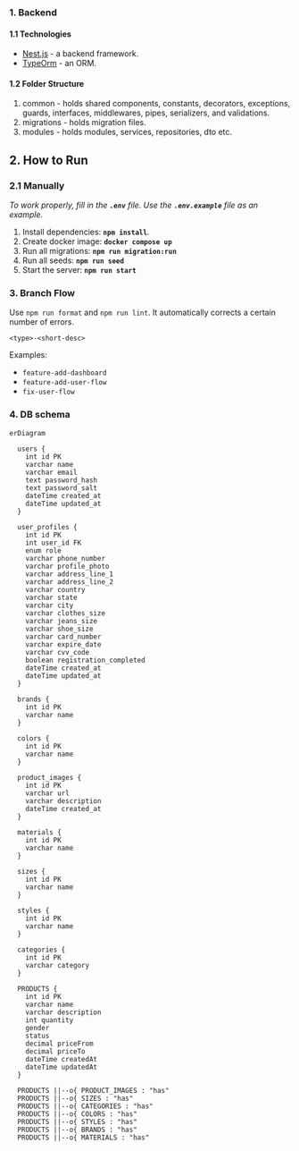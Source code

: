 ### 1. Backend

#### 1.1 Technologies

- [Nest.js](https://nestjs.com/) - a backend framework.
- [TypeOrm](https://typeorm.io/) - an ORM.

#### 1.2 Folder Structure

1. common - holds shared components, constants, decorators, exceptions, guards, interfaces, middlewares, pipes, serializers, and validations.
2. migrations - holds migration files.
3. modules - holds modules, services, repositories, dto etc.

## 2. How to Run

### 2.1 Manually

_To work properly, fill in the **`.env`** file. Use the **`.env.example`** file as an example._

1. Install dependencies: **`npm install`**.
2. Create docker image: **`docker compose up`**
3. Run all migrations: **`npm run migration:run`**
4. Run all seeds: **`npm run seed`**
5. Start the server: **`npm run start`**

### 3. Branch Flow

Use `npm run format` and `npm run lint`. It automatically corrects a certain number of errors.

```
<type>-<short-desc>
```

Examples:

- `feature-add-dashboard`
- `feature-add-user-flow`
- `fix-user-flow`

### 4. DB schema

```mermaid
erDiagram

  users {
    int id PK
    varchar name
    varchar email
    text password_hash
    text password_salt
    dateTime created_at
    dateTime updated_at
  }

  user_profiles {
    int id PK
    int user_id FK
    enum role
    varchar phone_number
    varchar profile_photo
    varchar address_line_1
    varchar address_line_2
    varchar country
    varchar state
    varchar city
    varchar clothes_size
    varchar jeans_size
    varchar shoe_size
    varchar card_number
    varchar expire_date
    varchar cvv_code
    boolean registration_completed
    dateTime created_at
    dateTime updated_at
  }

  brands {
    int id PK
    varchar name
  }

  colors {
    int id PK
    varchar name
  }

  product_images {
    int id PK
    varchar url
    varchar description
    dateTime created_at
  }

  materials {
    int id PK
    varchar name
  }

  sizes {
    int id PK
    varchar name
  }

  styles {
    int id PK
    varchar name
  }

  categories {
    int id PK
    varchar category
  }

  PRODUCTS {
    int id PK
    varchar name
    varchar description
    int quantity
    gender
    status
    decimal priceFrom
    decimal priceTo
    dateTime createdAt
    dateTime updatedAt
  }

  PRODUCTS ||--o{ PRODUCT_IMAGES : "has"
  PRODUCTS ||--o{ SIZES : "has"
  PRODUCTS ||--o{ CATEGORIES : "has"
  PRODUCTS ||--o{ COLORS : "has"
  PRODUCTS ||--o{ STYLES : "has"
  PRODUCTS ||--o{ BRANDS : "has"
  PRODUCTS ||--o{ MATERIALS : "has"
```